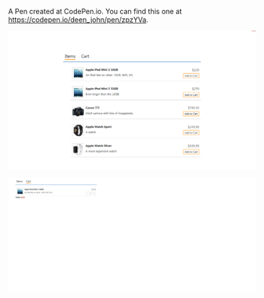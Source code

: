 A Pen created at CodePen.io. You can find this one at https://codepen.io/deen_john/pen/zpzYVa.

 
 ![Image of Cart](https://github.com/deenjohn/My-Projects/blob/master/Images/Shopping%20Website%20image-new.png)

 ![Image of Cart2](https://github.com/deenjohn/My-Projects/blob/master/Images/Shopping%20Website%20image2-new.png)

